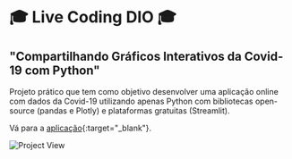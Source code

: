 # 🎓 Live Coding DIO 🎓
## "Compartilhando Gráficos Interativos da Covid-19 com Python"

Projeto prático que tem como objetivo desenvolver uma aplicação online com dados da Covid-19 utilizando apenas Python com bibliotecas open-source (pandas e Plotly) e plataformas gratuitas (Streamlit).

Vá para a [aplicação](https://default-404-live-coding-dados-covid-streamlit-app-pri2x7.streamlitapp.com/){:target="_blank"}.

![Project View](https://i.imgur.com/SezkqjM.png "Project View")
